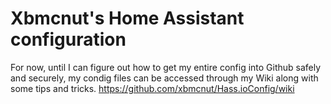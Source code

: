 # Xbmcnut's Home Assistant configuration
For now, until I can figure out how to get my entire config into Github safely and securely, my condig files can be accessed through my Wiki along with some tips and tricks. https://github.com/xbmcnut/Hass.ioConfig/wiki
